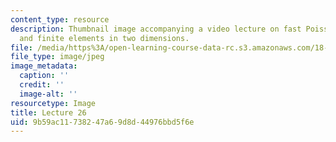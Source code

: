 ```yaml
---
content_type: resource
description: Thumbnail image accompanying a video lecture on fast Poisson solvers
  and finite elements in two dimensions.
file: /media/https%3A/open-learning-course-data-rc.s3.amazonaws.com/18-085-computational-science-and-engineering-i-fall-2008/9b59ac11738247a69d8d44976bbd5f6e_26.jpg
file_type: image/jpeg
image_metadata:
  caption: ''
  credit: ''
  image-alt: ''
resourcetype: Image
title: Lecture 26
uid: 9b59ac11-7382-47a6-9d8d-44976bbd5f6e
---
```

